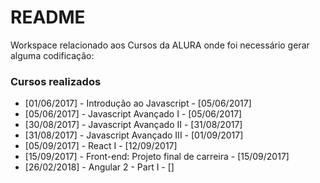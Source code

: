 # README #

Workspace relacionado aos Cursos da ALURA onde foi necessário gerar alguma codificação:

### Cursos realizados ###

* [01/06/2017] - Introdução ao Javascript - [05/06/2017]
* [05/06/2017] - Javascript Avançado I - [05/06/2017]
* [30/08/2017] - Javascript Avançado II - [31/08/2017]
* [31/08/2017] - Javascript Avançado III - [01/09/2017]
* [05/09/2017] - React I - [12/09/2017]
* [15/09/2017] - Front-end: Projeto final de carreira - [15/09/2017]
* [26/02/2018] - Angular 2 - Part I - []